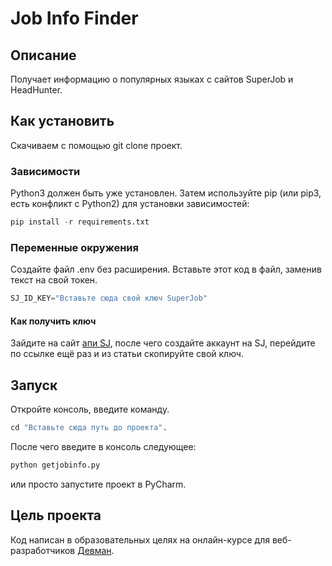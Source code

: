 # Job Info Finder

## Описание
Получает информацию о популярных языках с сайтов SuperJob и HeadHunter.
## Как установить
Скачиваем с помощью git clone проект.
### Зависимости
Python3 должен быть уже установлен. Затем используйте pip (или pip3, есть конфликт с Python2) для установки зависимостей:
```python
pip install -r requirements.txt
```
### Переменные окружения
Создайте файл .env без расширения.
Вставьте этот код в файл, заменив текст на свой токен.
```python
SJ_ID_KEY="Вставьте сюда свой ключ SuperJob"
```
#### Как получить ключ
  Зайдите на сайт [апи SJ]("https://api.superjob.ru/"), после чего создайте аккаунт на SJ, перейдите по ссылке ещё раз и из статьи скопируйте свой ключ.
## Запуск
Откройте консоль, введите команду.
```python
cd "Вставьте сюда путь до проекта".
```
После чего введите в консоль следующее:
```python
python getjobinfo.py 
```
или просто запустите проект в PyCharm.
## Цель проекта
Код написан в образовательных целях на онлайн-курсе для веб-разработчиков [Девман]("dvmn.org").